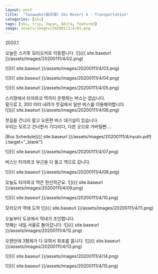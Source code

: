```yaml
---
layout: post
title:  "Tazawako(田沢湖) Ski Resort 4 - Transportation"
categories: [ski]
tags: [ski, trip, Japan, Akita, featured]
image: assets/images/20200111/4/01.png
---
```


2020.1

오늘은 스키후 모리오카로 이동합니다.
![]({{ site.baseurl }}/assets/images/20200111/4/02.png)

![]({{ site.baseurl }}/assets/images/20200111/4/03.png)

![]({{ site.baseurl }}/assets/images/20200111/4/04.png)

![]({{ site.baseurl }}/assets/images/20200111/4/05.png)

스키장에서 타자와코 역까지 운행하는 버스는 없습니다.    
밑으로 2, 300 미터 내려가 찻길에서 일반 버스를 이용해야합니다.          
![]({{ site.baseurl }}/assets/images/20200111/4/06.png)

찻길을 건너지 말고 오른편 버스 대기실이 있습니다.    
우리는 모르고 건너편서 기다리다, 다른 곳으로 가버릴뻔....

[Bus Schedule]({{ site.baseurl }}/assets/images/20200111/4/nyuto.pdf){:target="_blank"}


![]({{ site.baseurl }}/assets/images/20200111/4/07.png)

버스는 타자와코 부근을 다 돌고 역으로 갑니다.

![]({{ site.baseurl }}/assets/images/20200111/4/08.png)

오늘도 타자와코 역은 한산하군요.
![]({{ site.baseurl }}/assets/images/20200111/4/09.png)


![]({{ site.baseurl }}/assets/images/20200111/4/10.png)

모리오카 역에 도착
![]({{ site.baseurl }}/assets/images/20200111/4/11.png)

오늘부터 도쿄에서 막내가 조인합니다.  
첫째는 내일 서울로 돌아갑니다. 
![]({{ site.baseurl }}/assets/images/20200111/4/12.png)

오랜만에 3형제가 다 모여서 회포를 풉니다.
![]({{ site.baseurl }}/assets/images/20200111/4/13.png)

![]({{ site.baseurl }}/assets/images/20200111/4/14.png)

![]({{ site.baseurl }}/assets/images/20200111/4/15.png)
